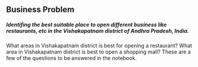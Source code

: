 ##                                                        Business Problem
##### Identifing the best suitable place to open different business like restaurants, etc in the Vishakapatnam district of Andhra Pradesh, India.
What areas in Vishakapatnam district is best for opening a restaurant? What area in Vishakapatnam district is best to open a shopping mall? These are a few of the questions to be answered in the notebook. 
